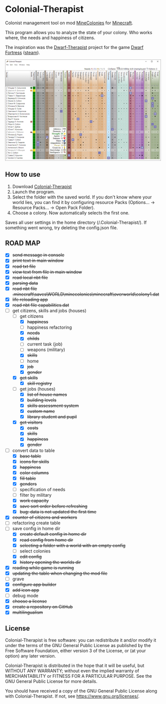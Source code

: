 # Colonial-Therapist

Colonist management tool on mod [MineColonies](https://minecolonies.com/) for [Minecraft](https://www.minecraft.net/).

This program allows you to analyze the state of your colony. Who works where, the needs and happiness of citizens.

The inspiration was the [Dwarf-Therapist](https://github.com/Dwarf-Therapist/Dwarf-Therapist) project for the game [Dwarf Fortress](http://www.bay12games.com/dwarves/) ([steam](https://store.steampowered.com/app/975370/Dwarf_Fortress/)).

![GUI](GUI.png)

## How to use
1. Download [Colonial-Therapist](https://github.com/Colonial-Therapist/Colonial-Therapist/releases/latest)
2. Launch the program.
3. Select the folder with the saved world. 
If you don't know where your world lies, you can find it by configuring resource Packs (Options... -> Resource Packs... -> Open Pack Folder).
4. Choose a colony. Now automatically selects the first one.

Saves all user settings in the home directory (<home dir>/.Colonial-Therapist/).
If something went wrong, try deleting the config.json file.

## ROAD MAP

- [x] ~~send message in console~~
- [x] ~~print text in main window~~
- [x] ~~read txt file~~
- [x] ~~view text from file in main window~~
- [x] ~~read local nbt file~~
- [x] ~~parsing data~~
- [x] ~~read nbt file .minecraft\saves\WORLD\minecolonies\minecraft\overworld\colony1.dat~~
- [x] ~~life reloading app~~
- [x] ~~read nbt file capabilities.dat~~
- [ ] get citizens, skills and jobs (houses)
  - [ ] get citizens
    - [x] ~~happiness~~
    - [ ] happiness refactoring
    - [x] ~~needs~~
    - [x] ~~childs~~
    - [ ] current task (job)
    - [ ] weapons (military)
    - [x] ~~skills~~
    - [ ] home
    - [x] ~~job~~
    - [x] ~~gender~~
  - [x] ~~get skills~~
    - [x] ~~skill registry~~
  - [ ] get jobs (houses)
    - [x] ~~list of house names~~
    - [x] ~~building levels~~
    - [x] ~~skills assessment system~~
    - [x] ~~custom name~~
    - [x] ~~library student and pupil~~
  - [x] ~~get visitors~~
    - [x] ~~costs~~
    - [x] ~~skills~~
    - [x] ~~happiness~~
    - [x] ~~gender~~
- [ ] convert data to table
  - [x] ~~base table~~
  - [x] ~~icons for skills~~
  - [x] ~~happiness~~
  - [x] ~~color columns~~
  - [x] ~~fill table~~
  - [x] ~~genders~~
  - [ ] specification of needs
  - [ ] filter by military
  - [x] ~~work capacity~~ 
  - [x] ~~save sort order before refreshing~~
  - [x] ~~bug: data is not updated the first time~~
- [x] ~~counter of citizens and workers~~
- [ ] refactoring create table
- [ ] save config in home dir
  - [x] ~~create default config in home dir~~
  - [x] ~~read config from home dir~~
  - [x] ~~selecting a folder with a world with an empty config~~
  - [ ] select colonies
  - [x] ~~edit config~~
  - [x] ~~history opening the worlds dir~~
- [x] ~~reading while game is running~~
- [x] ~~updating the table when changing the mod file~~
- [ ] grave
- [x] ~~configure app builder~~
- [x] ~~add icon app~~
- [ ] debug mode
- [x] ~~choose a license~~
- [x] ~~create a repository on GitHub~~
- [x] ~~multilingualism~~

## License

Colonial-Therapist is free software: you can redistribute it and/or modify it under the terms of the GNU General Public License as published by the Free Software Foundation, either version 3 of the License, or (at your option) any later version.

Colonial-Therapist is distributed in the hope that it will be useful, but WITHOUT ANY WARRANTY; without even the implied warranty of MERCHANTABILITY or FITNESS FOR A PARTICULAR PURPOSE. See the GNU General Public License for more details.

You should have received a copy of the GNU General Public License along with Colonial-Therapist. If not, see <https://www.gnu.org/licenses/>.